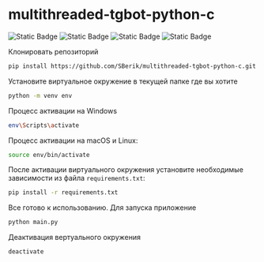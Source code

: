 # multithreaded-tgbot-python-c

![Static Badge](https://img.shields.io/badge/Python-3.11.9-black?logo=python)
![Static Badge](https://img.shields.io/badge/Cython-3.0.10-black?logo=Cython)
![Static Badge](https://img.shields.io/badge/c-17-blue?logo=C)
![Static Badge](https://img.shields.io/badge/Shell%20-m?logo=Shell)

Клонировать репозиторий
```bash
pip install https://github.com/SBerik/multithreaded-tgbot-python-c.git
```
Установите виртуальное окружение в текущей папке где вы хотите
```bash
python -m venv env
```
Процесс активации на Windows
```bash
env\Scripts\activate
```
Процесс активации на macOS и Linux:
```bash
source env/bin/activate
```
После активации виртуального окружения установите необходимые зависимости из файла `requirements.txt`:
```bash
pip install -r requirements.txt
```
Все готово к использованию. Для запуска приложение 
```bash
python main.py 
```
Деактивация вертуального окружения
```bash
deactivate
```
